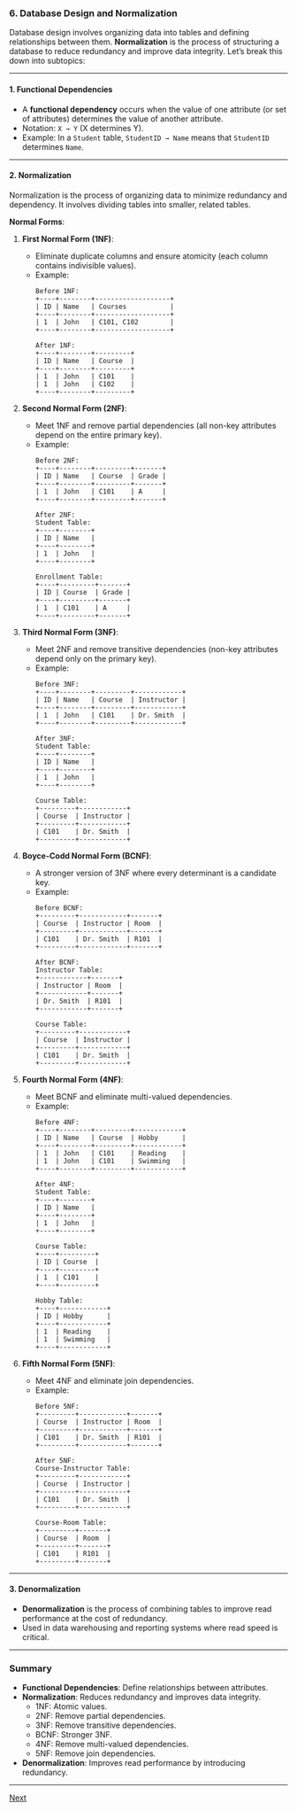### **6. Database Design and Normalization**

Database design involves organizing data into tables and defining relationships between them. **Normalization** is the process of structuring a database to reduce redundancy and improve data integrity. Let’s break this down into subtopics:

---

#### **1. Functional Dependencies**
- A **functional dependency** occurs when the value of one attribute (or set of attributes) determines the value of another attribute.
- Notation: `X → Y` (X determines Y).
- Example: In a `Student` table, `StudentID → Name` means that `StudentID` determines `Name`.

---

#### **2. Normalization**
Normalization is the process of organizing data to minimize redundancy and dependency. It involves dividing tables into smaller, related tables.

**Normal Forms**:
1. **First Normal Form (1NF)**:
   - Eliminate duplicate columns and ensure atomicity (each column contains indivisible values).
   - Example:
     ```
     Before 1NF:
     +----+--------+-------------------+
     | ID | Name   | Courses           |
     +----+--------+-------------------+
     | 1  | John   | C101, C102        |
     +----+--------+-------------------+

     After 1NF:
     +----+--------+---------+
     | ID | Name   | Course  |
     +----+--------+---------+
     | 1  | John   | C101    |
     | 1  | John   | C102    |
     +----+--------+---------+
     ```

2. **Second Normal Form (2NF)**:
   - Meet 1NF and remove partial dependencies (all non-key attributes depend on the entire primary key).
   - Example:
     ```
     Before 2NF:
     +----+--------+---------+-------+
     | ID | Name   | Course  | Grade |
     +----+--------+---------+-------+
     | 1  | John   | C101    | A     |
     +----+--------+---------+-------+

     After 2NF:
     Student Table:
     +----+--------+
     | ID | Name   |
     +----+--------+
     | 1  | John   |
     +----+--------+

     Enrollment Table:
     +----+---------+-------+
     | ID | Course  | Grade |
     +----+---------+-------+
     | 1  | C101    | A     |
     +----+---------+-------+
     ```

3. **Third Normal Form (3NF)**:
   - Meet 2NF and remove transitive dependencies (non-key attributes depend only on the primary key).
   - Example:
     ```
     Before 3NF:
     +----+--------+---------+------------+
     | ID | Name   | Course  | Instructor |
     +----+--------+---------+------------+
     | 1  | John   | C101    | Dr. Smith  |
     +----+--------+---------+------------+

     After 3NF:
     Student Table:
     +----+--------+
     | ID | Name   |
     +----+--------+
     | 1  | John   |
     +----+--------+

     Course Table:
     +---------+------------+
     | Course  | Instructor |
     +---------+------------+
     | C101    | Dr. Smith  |
     +---------+------------+
     ```

4. **Boyce-Codd Normal Form (BCNF)**:
   - A stronger version of 3NF where every determinant is a candidate key.
   - Example:
     ```
     Before BCNF:
     +---------+------------+-------+
     | Course  | Instructor | Room  |
     +---------+------------+-------+
     | C101    | Dr. Smith  | R101  |
     +---------+------------+-------+

     After BCNF:
     Instructor Table:
     +------------+-------+
     | Instructor | Room  |
     +------------+-------+
     | Dr. Smith  | R101  |
     +------------+-------+

     Course Table:
     +---------+------------+
     | Course  | Instructor |
     +---------+------------+
     | C101    | Dr. Smith  |
     +---------+------------+
     ```

5. **Fourth Normal Form (4NF)**:
   - Meet BCNF and eliminate multi-valued dependencies.
   - Example:
     ```
     Before 4NF:
     +----+--------+---------+------------+
     | ID | Name   | Course  | Hobby      |
     +----+--------+---------+------------+
     | 1  | John   | C101    | Reading    |
     | 1  | John   | C101    | Swimming   |
     +----+--------+---------+------------+

     After 4NF:
     Student Table:
     +----+--------+
     | ID | Name   |
     +----+--------+
     | 1  | John   |
     +----+--------+

     Course Table:
     +----+---------+
     | ID | Course  |
     +----+---------+
     | 1  | C101    |
     +----+---------+

     Hobby Table:
     +----+------------+
     | ID | Hobby      |
     +----+------------+
     | 1  | Reading    |
     | 1  | Swimming   |
     +----+------------+
     ```

6. **Fifth Normal Form (5NF)**:
   - Meet 4NF and eliminate join dependencies.
   - Example:
     ```
     Before 5NF:
     +---------+------------+-------+
     | Course  | Instructor | Room  |
     +---------+------------+-------+
     | C101    | Dr. Smith  | R101  |
     +---------+------------+-------+

     After 5NF:
     Course-Instructor Table:
     +---------+------------+
     | Course  | Instructor |
     +---------+------------+
     | C101    | Dr. Smith  |
     +---------+------------+

     Course-Room Table:
     +---------+-------+
     | Course  | Room  |
     +---------+-------+
     | C101    | R101  |
     +---------+-------+
     ```

---

#### **3. Denormalization**
- **Denormalization** is the process of combining tables to improve read performance at the cost of redundancy.
- Used in data warehousing and reporting systems where read speed is critical.

---

### **Summary**
- **Functional Dependencies**: Define relationships between attributes.
- **Normalization**: Reduces redundancy and improves data integrity.
  - 1NF: Atomic values.
  - 2NF: Remove partial dependencies.
  - 3NF: Remove transitive dependencies.
  - BCNF: Stronger 3NF.
  - 4NF: Remove multi-valued dependencies.
  - 5NF: Remove join dependencies.
- **Denormalization**: Improves read performance by introducing redundancy.

---

[Next](./07DBMS.md)